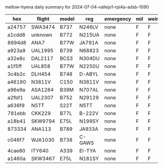mellow-hyena daily summary for 2024-07-04-vallejo1-rpi4a-adsb-1090

|hex|flight|model|reg|emergency|mil|weirdo|
|--|--|--|--|--|--|--|
|a24757|SWA3474|B737|N246LV|none|F|F|
|a1cdd8|unknown|B772|N215UA|none|F|F|
|8694d8|ANA7|B77W|JA791A|none|F|F|
|a923a9|UAL1995|B739|N68823|none|F|F|
|a32e8c|DAL2117|BCS3|N304DU|none|F|F|
|a1f5ff|UAL858|B77W|N2250U|none|F|F|
|3c4b2c|DLH454|B748|D-ABYL|none|F|F|
|a46190|N3811V|C150|N3811V|none|F|F|
|a96e9a|ASA1284|B39M|N707AL|none|F|F|
|a2fbf1|UAL2307|B752|N29129|none|F|F|
|a636f9|N5TT|S22T|N5TT|none|F|F|
|781ebb|CKK229|B77L|B-222V|none|F|F|
|a18b41|SKW9794|E75L|N199SY|none|F|F|
|873334|ANA113|B789|JA933A|none|F|F|
|c046f7|WJA1030|B738|C-GAWS|none|F|F|
|4cae80|ITY640|A339|EI-TYA|none|F|F|
|a1460a|SKW3467|E75L|N181SY|none|F|F|

